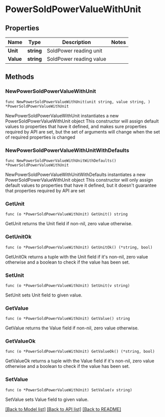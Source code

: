 # PowerSoldPowerValueWithUnit

## Properties

Name | Type | Description | Notes
------------ | ------------- | ------------- | -------------
**Unit** | **string** | SoldPower reading unit | 
**Value** | **string** | SoldPower reading value | 

## Methods

### NewPowerSoldPowerValueWithUnit

`func NewPowerSoldPowerValueWithUnit(unit string, value string, ) *PowerSoldPowerValueWithUnit`

NewPowerSoldPowerValueWithUnit instantiates a new PowerSoldPowerValueWithUnit object
This constructor will assign default values to properties that have it defined,
and makes sure properties required by API are set, but the set of arguments
will change when the set of required properties is changed

### NewPowerSoldPowerValueWithUnitWithDefaults

`func NewPowerSoldPowerValueWithUnitWithDefaults() *PowerSoldPowerValueWithUnit`

NewPowerSoldPowerValueWithUnitWithDefaults instantiates a new PowerSoldPowerValueWithUnit object
This constructor will only assign default values to properties that have it defined,
but it doesn't guarantee that properties required by API are set

### GetUnit

`func (o *PowerSoldPowerValueWithUnit) GetUnit() string`

GetUnit returns the Unit field if non-nil, zero value otherwise.

### GetUnitOk

`func (o *PowerSoldPowerValueWithUnit) GetUnitOk() (*string, bool)`

GetUnitOk returns a tuple with the Unit field if it's non-nil, zero value otherwise
and a boolean to check if the value has been set.

### SetUnit

`func (o *PowerSoldPowerValueWithUnit) SetUnit(v string)`

SetUnit sets Unit field to given value.


### GetValue

`func (o *PowerSoldPowerValueWithUnit) GetValue() string`

GetValue returns the Value field if non-nil, zero value otherwise.

### GetValueOk

`func (o *PowerSoldPowerValueWithUnit) GetValueOk() (*string, bool)`

GetValueOk returns a tuple with the Value field if it's non-nil, zero value otherwise
and a boolean to check if the value has been set.

### SetValue

`func (o *PowerSoldPowerValueWithUnit) SetValue(v string)`

SetValue sets Value field to given value.



[[Back to Model list]](../README.md#documentation-for-models) [[Back to API list]](../README.md#documentation-for-api-endpoints) [[Back to README]](../README.md)


